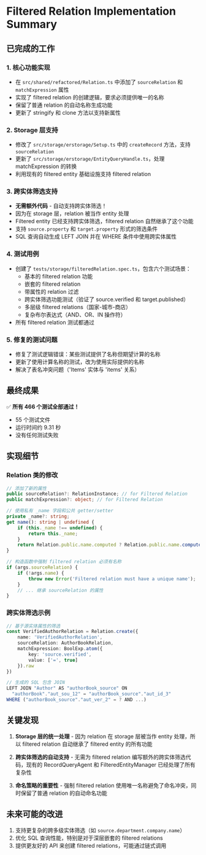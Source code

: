 # Filtered Relation Implementation Summary

## 已完成的工作

### 1. 核心功能实现
- 在 `src/shared/refactored/Relation.ts` 中添加了 `sourceRelation` 和 `matchExpression` 属性
- 实现了 filtered relation 的创建逻辑，要求必须提供唯一的名称
- 保留了普通 relation 的自动名称生成功能
- 更新了 stringify 和 clone 方法以支持新属性

### 2. Storage 层支持
- 修改了 `src/storage/erstorage/Setup.ts` 中的 `createRecord` 方法，支持 `sourceRelation`
- 更新了 `src/storage/erstorage/EntityQueryHandle.ts`，处理 matchExpression 的转换
- 利用现有的 filtered entity 基础设施支持 filtered relation

### 3. 跨实体筛选支持
- **无需额外代码** - 自动支持跨实体筛选！
- 因为在 storage 层，relation 被当作 entity 处理
- Filtered entity 已经支持跨实体筛选，filtered relation 自然继承了这个功能
- 支持 `source.property` 和 `target.property` 形式的筛选条件
- SQL 查询自动生成 LEFT JOIN 并在 WHERE 条件中使用跨实体属性

### 4. 测试用例
- 创建了 `tests/storage/filteredRelation.spec.ts`，包含六个测试场景：
  - 基本的 filtered relation 功能
  - 嵌套的 filtered relation
  - 带属性的 relation 过滤
  - 跨实体筛选功能测试（验证了 source.verified 和 target.published）
  - 多层级 filtered relations（国家-城市-商店）
  - 复杂布尔表达式（AND、OR、IN 操作符）
- 所有 filtered relation 测试都通过

### 5. 修复的测试问题
- 修复了测试逻辑错误：某些测试提供了名称但期望计算的名称
- 更新了使用计算名称的测试，改为使用实际提供的名称
- 解决了表名冲突问题（'Items' 实体与 'items' 关系）

## 最终成果

✅ **所有 466 个测试全部通过！**
- 55 个测试文件
- 运行时间约 9.31 秒
- 没有任何测试失败

## 实现细节

### Relation 类的修改

```typescript
// 添加了新的属性
public sourceRelation?: RelationInstance; // for Filtered Relation
public matchExpression?: object; // for Filtered Relation

// 使用私有 _name 字段和公共 getter/setter
private _name?: string;
get name(): string | undefined {
    if (this._name !== undefined) {
        return this._name;
    }
    return Relation.public.name.computed ? Relation.public.name.computed(this) : undefined;
}

// 构造函数中强制 filtered relation 必须有名称
if (args.sourceRelation) {
    if (!args.name) {
        throw new Error('Filtered relation must have a unique name');
    }
    // ... 继承 sourceRelation 的属性
}
```

### 跨实体筛选示例

```typescript
// 基于源实体属性的筛选
const VerifiedAuthorRelation = Relation.create({
    name: 'VerifiedAuthorRelation',
    sourceRelation: AuthorBookRelation,
    matchExpression: BoolExp.atom({
        key: 'source.verified',
        value: ['=', true]
    }).raw
})

// 生成的 SQL 包含 JOIN
LEFT JOIN "Author" AS "authorBook_source" ON 
  "authorBook"."aut_sou_12" = "authorBook_source"."aut_id_3"
WHERE ("authorBook_source"."aut_ver_2" = ? AND ...)
```

## 关键发现

1. **Storage 层的统一处理** - 因为 relation 在 storage 层被当作 entity 处理，所以 filtered relation 自动继承了 filtered entity 的所有功能

2. **跨实体筛选的自动支持** - 无需为 filtered relation 编写额外的跨实体筛选代码，现有的 RecordQueryAgent 和 FilteredEntityManager 已经处理了所有复杂性

3. **命名策略的重要性** - 强制 filtered relation 使用唯一名称避免了命名冲突，同时保留了普通 relation 的自动命名功能

## 未来可能的改进

1. 支持更复杂的跨多级实体筛选（如 `source.department.company.name`）
2. 优化 SQL 查询性能，特别是对于深层嵌套的 filtered relations
3. 提供更友好的 API 来创建 filtered relations，可能通过链式调用 